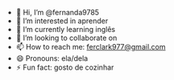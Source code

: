 - 👋 Hi, I’m @fernanda9785
- 👀 I’m interested in aprender 
- 🌱 I’m currently learning inglês
- 💞️ I’m looking to collaborate on
- 📫 How to reach me: ferclark977@gmail.com
- 😄 Pronouns: ela/dela
- ⚡ Fun fact: gosto de cozinhar

<!---
fernanda9785/fernanda9785 is a ✨ special ✨ repository because its `README.md` (this file) appears on your GitHub profile.
You can click the Preview link to take a look at your changes.
--->
